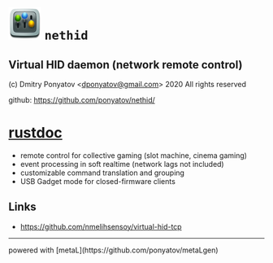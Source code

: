 # ![logo](doc/logo.png) `nethid`
## Virtual HID daemon (network remote control)

(c) Dmitry Ponyatov <<dponyatov@gmail.com>> 2020 All rights reserved

github: https://github.com/ponyatov/nethid/

# <a href="rust/nethid/index.html">rustdoc</a>


* remote control for collective gaming (slot machine, cinema gaming)
* event processing in soft realtime (network lags not included)
* customizable command translation and grouping
* USB Gadget mode for closed-firmware clients

## Links

* https://github.com/nmelihsensoy/virtual-hid-tcp

<hr>
powered with [metaL](https://github.com/ponyatov/metaLgen)
